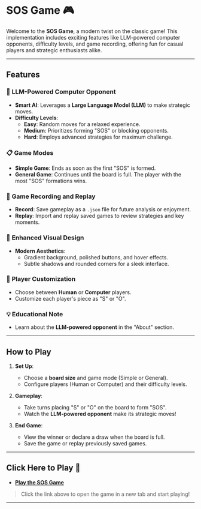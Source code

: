 # **SOS Game** 🎮  

Welcome to the **SOS Game**, a modern twist on the classic game! This implementation includes exciting features like LLM-powered computer opponents, difficulty levels, and game recording, offering fun for casual players and strategic enthusiasts alike.

---

## **Features**  

### 🧠 **LLM-Powered Computer Opponent**  
- **Smart AI**: Leverages a **Large Language Model (LLM)** to make strategic moves.  
- **Difficulty Levels**:  
  - **Easy**: Random moves for a relaxed experience.  
  - **Medium**: Prioritizes forming "SOS" or blocking opponents.  
  - **Hard**: Employs advanced strategies for maximum challenge.  

### 📋 **Game Modes**  
- **Simple Game**: Ends as soon as the first "SOS" is formed.  
- **General Game**: Continues until the board is full. The player with the most "SOS" formations wins.  

### 🔄 **Game Recording and Replay**  
- **Record**: Save gameplay as a `.json` file for future analysis or enjoyment.  
- **Replay**: Import and replay saved games to review strategies and key moments.  

### 🎨 **Enhanced Visual Design**  
- **Modern Aesthetics**:  
  - Gradient background, polished buttons, and hover effects.  
  - Subtle shadows and rounded corners for a sleek interface.  

### 📝 **Player Customization**  
- Choose between **Human** or **Computer** players.  
- Customize each player's piece as "S" or "O".  

### 💡 **Educational Note**  
- Learn about the **LLM-powered opponent** in the "About" section.

---

## **How to Play**  

1. **Set Up**:  
   - Choose a **board size** and game mode (Simple or General).  
   - Configure players (Human or Computer) and their difficulty levels.  

2. **Gameplay**:  
   - Take turns placing "S" or "O" on the board to form "SOS".  
   - Watch the **LLM-powered opponent** make its strategic moves!  

3. **End Game**:  
   - View the winner or declare a draw when the board is full.  
   - Save the game or replay previously saved games.  

---

## **Click Here to Play** 🔗  

- [**Play the SOS Game**](https://talen1.github.io/SOS-game/)  

> Click the link above to open the game in a new tab and start playing!  

---
